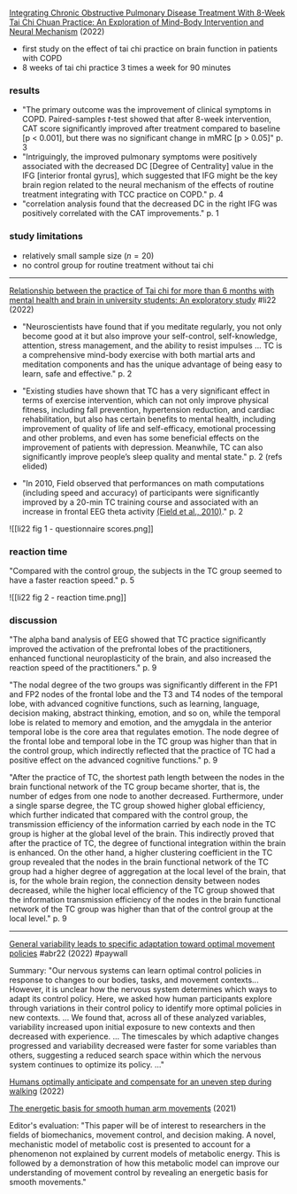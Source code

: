 [Integrating Chronic Obstructive Pulmonary Disease Treatment With 8-Week Tai Chi Chuan Practice: An Exploration of Mind-Body Intervention and Neural Mechanism](https://doi.org/10.3389/fnhum.2022.849481) (2022)

- first study on the effect of tai chi practice on brain function in patients with COPD
- 8 weeks of tai chi practice 3 times a week for 90 minutes

### results

- "The primary outcome was the improvement of clinical symptoms in COPD. Paired-samples $t$-test showed that after 8-week intervention, CAT score significantly improved after treatment compared to baseline [p < 0.001], but there was no significant change in mMRC [p > 0.05]" p. 3
- "Intriguingly, the improved pulmonary symptoms were positively associated with the decreased DC [Degree of Centrality] value in the IFG [interior frontal gyrus], which suggested that IFG might be the key brain region related to the neural mechanism of the effects of routine treatment integrating with TCC practice on COPD." p. 4
- "correlation analysis found that the decreased DC in the right IFG was positively correlated with the CAT improvements." p. 1

### study limitations

- relatively small sample size ($n = 20$)
- no control group for routine treatment without tai chi

---

[Relationship between the practice of Tai chi for more than 6 months with mental health and brain in university students: An exploratory study](https://doi.org/10.3389/fnhum.2022.912276) #li22 (2022)

- "Neuroscientists have found that if you meditate regularly, you not only become good at it but also improve your self-control, self-knowledge, attention, stress management, and the ability to resist impulses ... TC is a comprehensive mind-body exercise with both martial arts and meditation components and has the unique advantage of being easy to learn, safe and effective." p. 2

- "Existing studies have shown that TC has a very significant effect in terms of exercise intervention, which can not only improve physical fitness, including fall prevention, hypertension reduction, and cardiac rehabilitation, but also has certain benefits to mental health, including improvement of quality of life and self-efficacy, emotional processing and other problems, and even has some beneficial effects on the improvement of patients with depression. Meanwhile, TC can also significantly improve people’s sleep quality and mental state." p. 2 (refs elided)

- "In 2010, Field observed that performances on math computations (including speed and accuracy) of participants were significantly improved by a 20-min TC training course and associated with an increase in frontal EEG theta activity [(Field et al., 2010)](https://doi.org/10.1016/j.ctcp.2010.05.014)." p. 2

![[li22 fig 1 - questionnaire scores.png]]

### reaction time

"Compared with the control group, the subjects in the TC group seemed to have a faster reaction speed." p. 5

![[li22 fig 2 - reaction time.png]]

### discussion

"The alpha band analysis of EEG showed that TC practice significantly improved the activation of the prefrontal lobes of the practitioners, enhanced functional neuroplasticity of the brain, and also increased the reaction speed of the practitioners." p. 9

"The nodal degree of the two groups was significantly different in the FP1 and FP2 nodes of the frontal lobe and the T3 and T4 nodes of the temporal lobe, with advanced cognitive functions, such as learning, language, decision making, abstract thinking, emotion, and so on, while the temporal lobe is related to memory and emotion, and the amygdala in the anterior temporal lobe is the core area that regulates emotion. The node degree of the frontal lobe and temporal lobe in the TC group was higher than that in the control group, which indirectly reflected that the practice of TC had a positive effect on the advanced cognitive functions." p. 9

"After the practice of TC, the shortest path length between the nodes in the brain functional network of the TC group became shorter, that is, the number of edges from one node to another decreased. Furthermore, under a single sparse degree, the TC group showed higher global efficiency, which further indicated that compared with the control group, the transmission efficiency of the information carried by each node in the TC group is higher at the global level of the brain. This indirectly proved that after the practice of TC, the degree of functional integration within the brain is enhanced. On the other hand, a higher clustering coefficient in the TC group revealed that the nodes in the brain functional network of the TC group had a higher degree of aggregation at the local level of the brain, that is, for the whole brain region, the connection density between nodes decreased, while the higher local efficiency of the TC group showed that the information transmission efficiency of the nodes in the brain functional network of the TC group was higher than that of the control group at the local level." p. 9

---

[General variability leads to specific adaptation toward optimal movement policies](https://doi.org/10.1016/j.cub.2022.04.015) #abr22 (2022) #paywall

Summary: "Our nervous systems can learn optimal control policies in response to changes to our bodies, tasks, and movement contexts... However, it is unclear how the nervous system determines which ways to adapt its control policy. Here, we asked how human participants explore through variations in their control policy to identify more optimal policies in new contexts. ... We found that, across all of these analyzed variables, variability increased upon initial exposure to new contexts and then decreased with experience. ... The timescales by which adaptive changes progressed and variability decreased were faster for some variables than others, suggesting a reduced search space within which the nervous system continues to optimize its policy. ..."

[Humans optimally anticipate and compensate for an uneven step during walking](https://doi.org/10.7554/eLife.65402) (2022)

[The energetic basis for smooth human arm movements](https://doi.org/10.7554/eLife.68013) (2021)

Editor's evaluation: "This paper will be of interest to researchers in the fields of biomechanics, movement control, and decision making. A novel, mechanistic model of metabolic cost is presented to account for a phenomenon not explained by current models of metabolic energy. This is followed by a demonstration of how this metabolic model can improve our understanding of movement control by revealing an energetic basis for smooth movements."
